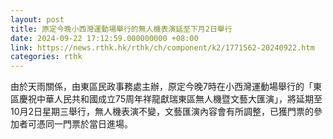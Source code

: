 ```yaml
---
layout: post
title: 原定今晚小西灣運動場舉行的無人機表演延至下月2日舉行
date: 2024-09-22 17:12:59.000000000 +08:00
link: https://news.rthk.hk/rthk/ch/component/k2/1771562-20240922.htm
categories: rthk
---
```


由於天雨關係，由東區民政事務處主辦，原定今晚7時在小西灣運動場舉行的「東區慶祝中華人民共和國成立75周年祥龍獻瑞東區無人機暨文藝大匯演」，將延期至10月2日星期三舉行，無人機表演不變，文藝匯演內容會有所調整，已獲門票的參加者可憑同一門票於當日進場。
